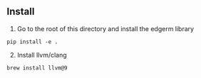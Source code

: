 ## Install

1) Go to the root of this directory and install the edgerm library

```
pip install -e .
```

2) Install llvm/clang

```
brew install llvm@9
```
